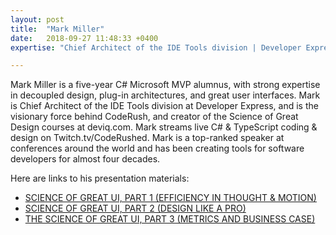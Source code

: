 ```yaml
---
layout: post
title:  "Mark Miller"
date:   2018-09-27 11:48:33 +0400
expertise: "Chief Architect of the IDE Tools division | Developer Express"

---
```


Mark Miller is a five-year C# Microsoft MVP alumnus, with strong expertise in decoupled design, plug-in architectures, and great user interfaces. Mark is Chief Architect of the IDE Tools division at Developer Express, and is the visionary force behind CodeRush, and creator of the Science of Great Design courses at deviq.com. Mark streams live C# & TypeScript coding & design on Twitch.tv/CodeRushed. Mark is a top-ranked speaker at conferences around the world and has been creating tools for software developers for almost four decades.

Here are links to his presentation materials:

- [SCIENCE OF GREAT UI, PART 1 (EFFICIENCY IN THOUGHT & MOTION)](https://devintxcontent.blob.core.windows.net/showcontent/Speaker%20Presentations%20Spring%202019/SGUI%20-%20Part%201%20-%20Efficiency%20in%20Thought%20%26%20Motion.pdf)
- [SCIENCE OF GREAT UI, PART 2 (DESIGN LIKE A PRO)](https://devintxcontent.blob.core.windows.net/showcontent/Speaker%20Presentations%20Spring%202019/SGUI%20-%20Part%202%20-%20Design%20Like%20a%20Pro.pdf)
- [THE SCIENCE OF GREAT UI, PART 3 (METRICS AND BUSINESS CASE)](https://devintxcontent.blob.core.windows.net/showcontent/Speaker%20Presentations%20Spring%202019/SGUI%20-%20Part%203%20-%20Metrics%20%26%20Business%20Case%20-%20Slide%20Notes.pdf)
